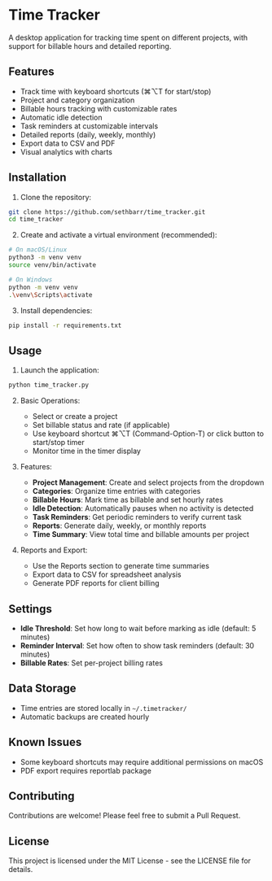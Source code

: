 # Time Tracker

A desktop application for tracking time spent on different projects, with support for billable hours and detailed reporting.

## Features

- Track time with keyboard shortcuts (⌘⌥T for start/stop)
- Project and category organization
- Billable hours tracking with customizable rates
- Automatic idle detection
- Task reminders at customizable intervals
- Detailed reports (daily, weekly, monthly)
- Export data to CSV and PDF
- Visual analytics with charts

## Installation

1. Clone the repository:
```bash
git clone https://github.com/sethbarr/time_tracker.git
cd time_tracker
```

2. Create and activate a virtual environment (recommended):
```bash
# On macOS/Linux
python3 -m venv venv
source venv/bin/activate

# On Windows
python -m venv venv
.\venv\Scripts\activate
```

3. Install dependencies:
```bash
pip install -r requirements.txt
```

## Usage

1. Launch the application:
```bash
python time_tracker.py
```

2. Basic Operations:
   - Select or create a project
   - Set billable status and rate (if applicable)
   - Use keyboard shortcut ⌘⌥T (Command-Option-T) or click button to start/stop timer
   - Monitor time in the timer display

3. Features:
   - **Project Management**: Create and select projects from the dropdown
   - **Categories**: Organize time entries with categories
   - **Billable Hours**: Mark time as billable and set hourly rates
   - **Idle Detection**: Automatically pauses when no activity is detected
   - **Task Reminders**: Get periodic reminders to verify current task
   - **Reports**: Generate daily, weekly, or monthly reports
   - **Time Summary**: View total time and billable amounts per project

4. Reports and Export:
   - Use the Reports section to generate time summaries
   - Export data to CSV for spreadsheet analysis
   - Generate PDF reports for client billing

## Settings

- **Idle Threshold**: Set how long to wait before marking as idle (default: 5 minutes)
- **Reminder Interval**: Set how often to show task reminders (default: 30 minutes)
- **Billable Rates**: Set per-project billing rates

## Data Storage

- Time entries are stored locally in `~/.timetracker/`
- Automatic backups are created hourly

## Known Issues

- Some keyboard shortcuts may require additional permissions on macOS
- PDF export requires reportlab package

## Contributing

Contributions are welcome! Please feel free to submit a Pull Request.

## License

This project is licensed under the MIT License - see the LICENSE file for details.